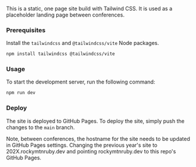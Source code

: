 This is a static, one page site build with Tailwind CSS. It is used as a placeholder landing page
between conferences.

### Prerequisites

Install the `tailwindcss` and `@tailwindcss/vite` Node packages.

```bash
npm install tailwindcss @tailwindcss/vite
```

### Usage

To start the development server, run the following command:

```bash
npm run dev
```

### Deploy

The site is deployed to GitHub Pages. To deploy the site, simply push the changes to the `main` branch.

Note, between conferences, the hostname for the site needs to be updated in GitHub Pages
settings. Changing the previous year's site to 202X.rockymtnruby.dev and pointing rockymtnruby.dev
to this repo's GitHub Pages.
